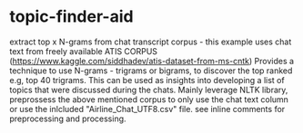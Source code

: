 # topic-finder-aid
extract top x N-grams from chat transcript corpus - this example uses chat text from freely available ATIS CORPUS (https://www.kaggle.com/siddhadev/atis-dataset-from-ms-cntk)
Provides a technique to use N-grams - trigrams or bigrams, to discover the top ranked e.g, top 40 trigrams. This can be used as insights into developing a list of topics that were discussed during the chats. 
Mainly leverage NLTK library, preprossess the above mentioned corpus to only use the chat text column or use the inlcluded "Airline_Chat_UTF8.csv" file. 
see inline comments for preprocessing and processing.
